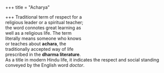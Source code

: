 +++
title = "Acharya"

+++
Traditional term of respect for a  
religious leader or a spiritual teacher;  
the word connotes great learning as  
well as a religious life. The term  
literally means someone who knows  
or teaches about **achara**, the  
traditionally accepted way of life  
prescribed in the **dharma literature**.  
As a title in modern Hindu life, it indicates the respect and social standing  
conveyed by the English word *doctor*.